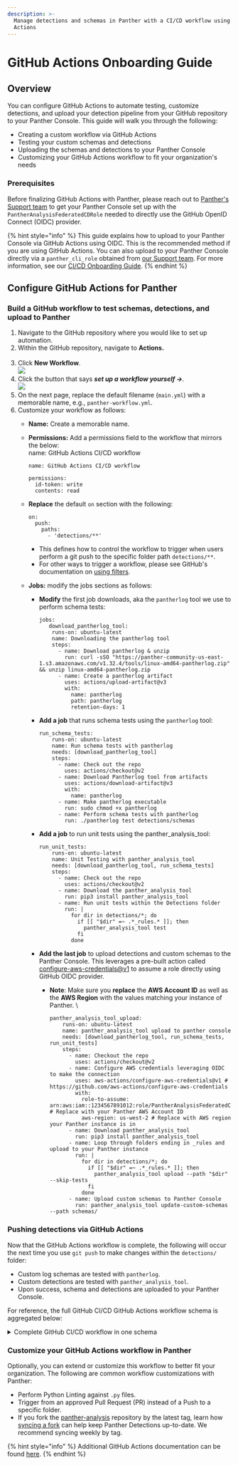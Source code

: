 ```yaml
---
description: >-
  Manage detections and schemas in Panther with a CI/CD workflow using GitHub
  Actions
---
```


# GitHub Actions Onboarding Guide

## **Overview**

You can configure GitHub Actions to automate testing, customize detections, and upload your detection pipeline from your GitHub repository to your Panther Console. This guide will walk you through the following:

* Creating a custom workflow via GitHub Actions
* Testing your custom schemas and detections
* Uploading the schemas and detections to your Panther Console
* Customizing your GitHub Actions workflow to fit your organization's needs

### Prerequisites

Before finalizing GitHub Actions with Panther, please reach out to [Panther's Support team](../help/) to get your Panther Console set up with the `PantherAnalysisFederatedCDRole` needed to directly use the GitHub OpenID Connect (OIDC) provider.&#x20;

{% hint style="info" %}
This guide explains how to upload to your Panther Console via GitHub Actions using OIDC. This is the recommended method if you are using GitHub Actions. You can also upload to your Panther Console directly via a `panther_cli_role` obtained from [our Support team](../help/). For more information, see our [CI/CD Onboarding Guide](ci-cd-onboarding-guide.md).&#x20;
{% endhint %}

## Configure **GitHub Actions for Panther**

### **Build a GitHub workflow to test schemas, detections, and upload to Panther**

1. Navigate to the GitHub repository where you would like to set up automation.
2. Within the GitHub repository, navigate to **Actions.**\
   ****<img src="../.gitbook/assets/Screen Shot 2022-06-14 at 8.51.10 AM (1).png" alt="" data-size="original">****
3. Click **New Workflow**.\
   ![](<../.gitbook/assets/Screen Shot 2022-06-14 at 9.43.19 AM.png>)
4. Click the button that says _**set up a workflow yourself →**._\
   __![](<../.gitbook/assets/Screen Shot 2022-06-14 at 9.49.27 AM.png>)__
5. On the next page, replace the default filename (`main.yml`) with a memorable name, e.g., `panther-workflow.yml`.
6. &#x20;Customize your workflow as follows:
   * **Name:** Create a memorable name.
   *   **Permissions:** Add a permissions field to the workflow that mirrors the below:\
       name: GitHub Actions CI/CD workflow

       ```
       name: GitHub Actions CI/CD workflow

       permissions:
         id-token: write
         contents: read
       ```
   *   **Replace** the default `on` section with the following:

       ```
       on:  
         push:
           paths:
             - 'detections/**'
       ```

       * This defines how to control the workflow to trigger when users perform a git push to the specific folder path `detections/**`.
       * For other ways to trigger a workflow, please see GitHub's documentation on [using filters](https://docs.github.com/en/actions/using-workflows/triggering-a-workflow#using-filters).
   * **Jobs:** modify the jobs sections as follows:
     *   **Modify** the first job downloads, aka the `pantherlog` tool we use to perform schema tests:

         ```
         jobs: 
            download_pantherlog_tool:
             runs-on: ubuntu-latest
             name: Downloading the pantherlog tool
             steps: 
               - name: Download pantherlog & unzip 
                 run: curl -sSO "https://panther-community-us-east-1.s3.amazonaws.com/v1.32.4/tools/linux-amd64-pantherlog.zip" && unzip linux-amd64-pantherlog.zip
               - name: Create a pantherlog artifact
                 uses: actions/upload-artifact@v3
                 with:
                   name: pantherlog
                   path: pantherlog
                   retention-days: 1
         ```


     *   **Add a job** that runs schema tests using the `pantherlog` tool:

         ```
         run_schema_tests:    
             runs-on: ubuntu-latest
             name: Run schema tests with pantherlog
             needs: [download_pantherlog_tool]
             steps:
               - name: Check out the repo
                 uses: actions/checkout@v2
               - name: Download Pantherlog tool from artifacts
                 uses: actions/download-artifact@v3
                 with: 
                   name: pantherlog
               - name: Make pantherlog executable
                 run: sudo chmod +x pantherlog
               - name: Perform schema tests with pantherlog
                 run: ./pantherlog test detections/schemas
         ```


     *   **Add a job** to run unit tests using the panther\_analysis\_tool: &#x20;

         ```
         run_unit_tests:    
             runs-on: ubuntu-latest
             name: Unit Testing with panther_analysis_tool
             needs: [download_pantherlog_tool, run_schema_tests]
             steps:
               - name: Check out the repo
                 uses: actions/checkout@v2
               - name: Download the panther_analysis_tool
                 run: pip3 install panther_analysis_tool
               - name: Run unit tests within the Detections folder
                 run: |
                   for dir in detections/*; do
                     if [[ "$dir" =~ .*_rules.* ]]; then
                       panther_analysis_tool test
                     fi
                   done
         ```


     * **Add the last job** to upload detections and custom schemas to the Panther Console. This leverages a pre-built action called [configure-aws-credentials@v1](https://github.com/aws-actions/configure-aws-credentials) to assume a role directly using GitHub OIDC provider.&#x20;
       *   **Note**: Make sure you **replace** the **AWS Account ID** as well as the **AWS Region** with the values matching your instance of Panther. \


           ```
           panther_analysis_tool_upload:        
               runs-on: ubuntu-latest
               name: panther_analysis_tool upload to panther console
               needs: [download_pantherlog_tool, run_schema_tests, run_unit_tests]
               steps:
                 - name: Checkout the repo
                   uses: actions/checkout@v2
                 - name: Configure AWS credentials leveraging OIDC to make the connection
                   uses: aws-actions/configure-aws-credentials@v1 # https://github.com/aws-actions/configure-aws-credentials
                   with:
                     role-to-assume: arn:aws:iam::1234567891012:role/PantherAnalysisFederatedCDRole # Replace with your Panther AWS Account ID
                     aws-region: us-west-2 # Replace with AWS region your Panther instance is in 
                 - name: Download panther_analysis_tool
                   run: pip3 install panther_analysis_tool
                 - name: Loop through folders ending in _rules and upload to your Panther instance 
                   run: |
                     for dir in detections/*; do
                       if [[ "$dir" =~ .*_rules.* ]]; then
                         panther_analysis_tool upload --path "$dir" --skip-tests
                       fi
                     done
                 - name: Upload custom schemas to Panther Console
                   run: panther_analysis_tool update-custom-schemas --path schemas/

           ```

### Pushing detections via GitHub Actions

Now that the GitHub Actions workflow is complete, the following will occur the next time you use `git push` to make changes within the `detections/` folder:

* Custom log schemas are tested with `pantherlog`.
* Custom detections are tested with `panther_analysis_tool`.
* Upon success, schema and detections are uploaded to your Panther Console.

For reference, the full GitHub CI/CD GitHub Actions workflow schema is aggregated below:

<details>

<summary>Complete GitHub CI/CD workflow in one schema</summary>

```yaml
name: Github Actions CI/CD workflow

permissions:
  id-token: write
  contents: read

on:  
  push:
    paths:
      - 'detections/**'

jobs: 
  download_pantherlog_tool:
    runs-on: ubuntu-latest
    name: Downloading the pantherlog tool
    steps: 
      - name: Download pantherlog & unzip 
        run: curl -sSO "https://panther-community-us-east-1.s3.amazonaws.com/v1.32.4/tools/linux-amd64-pantherlog.zip" && unzip linux-amd64-pantherlog.zip
      - name: Create a pantherlog artifact
        uses: actions/upload-artifact@v3
        with:
          name: pantherlog
          path: pantherlog
          retention-days: 1
  run_schema_tests:    
    runs-on: ubuntu-latest
    name: Run schema tests with pantherlog
    needs: [download_pantherlog_tool]
    steps:
      - name: Check out the repo
        uses: actions/checkout@v2
      - name: Download Pantherlog tool from artifacts
        uses: actions/download-artifact@v3
        with: 
          name: pantherlog
      - name: Make pantherlog executable
        run: sudo chmod +x pantherlog
      - name: Perform schema tests with pantherlog
        run: ./pantherlog test detections/schemas
  run_unit_tests:    
    runs-on: ubuntu-latest
    name: Unit Testing with panther_analysis_tool
    needs: [download_pantherlog_tool, run_schema_tests]
    steps:
      - name: Check out the repo
        uses: actions/checkout@v2
      - name: Download the panther_analysis_tool
        run: pip3 install panther_analysis_tool
      - name: Run unit tests within the Detections folder
        run: |
	  for dir in detections/*; do
	    if [[ "$dir" =~ .*_rules.* ]]; then
	      panther_analysis_tool test
	    fi
	  done
  panther_analysis_tool_upload:        
    runs-on: ubuntu-latest
    name: panther_analysis_tool upload to panther console
    needs: [download_pantherlog_tool, run_schema_tests, run_unit_tests]
    steps:
      - name: Checkout the repo
        uses: actions/checkout@v2
      - name: Configure AWS credentials leveraging OIDC to make the connection
        uses: aws-actions/configure-aws-credentials@v1 # https://github.com/aws-actions/configure-aws-credentials
        with:
          role-to-assume: arn:aws:iam::1234567891012:role/PantherAnalysisFederatedCDRole # Replace with your Panther AWS Account ID
          aws-region: us-west-2 # Replace with AWS region your Panther instance is in 
      - name: Download panther_analysis_tool
        run: pip3 install panther_analysis_tool
      - name: Loop through folders ending in _rules and upload to papaya-oarfish 
        run: |
          for dir in detections/*; do
            if [[ "$dir" =~ .*_rules.* ]]; then
              panther_analysis_tool upload --path "$dir" --skip-tests
            fi
          done
      - name: Upload custom schemas to Panther Console
	run: panther_analysis_tool update-custom-schemas --path schemas/
```

</details>

### Customize your GitHub Actions workflow in Panther

Optionally, you can extend or customize this workflow to better fit your organization. The following are common workflow customizations with Panther:

* Perform Python Linting against `.py` files.
* Trigger from an approved Pull Request (PR) instead of a Push to a specific folder.
* If you fork the [panther-analysis](https://github.com/panther-labs/panther-analysis) repository by the latest tag, learn how [syncing a fork](https://docs.github.com/en/pull-requests/collaborating-with-pull-requests/working-with-forks/syncing-a-fork) can help keep Panther Detections up-to-date. We recommend syncing weekly by tag.

{% hint style="info" %}
Additional GitHub Actions documentation can be found [here](https://docs.github.com/en/actions).&#x20;
{% endhint %}
